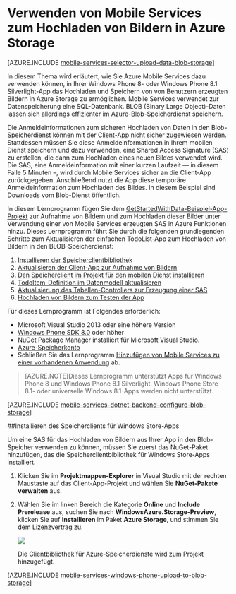 <properties 
	pageTitle="Verwenden von Mobile Services zum Hochladen von Daten in Blob-Speicher (Windows Phone) | Mobile Services" 
	description="Erfahren Sie, wie Sie Mobile Services zum Hochladen von Bildern in den Azure Blob-Speicher verwenden." 
	documentationCenter="windows" 
	authors="ggailey777" 
	writer="glenga" 
	services="mobile-services,storage" 
	manager="dwrede" 
	editor=""/>

<tags 
	ms.service="mobile-services" 
	ms.workload="mobile" 
	ms.tgt_pltfrm="" 
	ms.devlang="dotnet" 
	ms.topic="article" 
	ms.date="02/25/2015" 
	ms.author="glenga"/>

# Verwenden von Mobile Services zum Hochladen von Bildern in Azure Storage

[AZURE.INCLUDE [mobile-services-selector-upload-data-blob-storage](../includes/mobile-services-selector-upload-data-blob-storage.md)]

In diesem Thema wird erläutert, wie Sie Azure Mobile Services dazu verwenden können, in Ihrer Windows Phone 8- oder Windows Phone 8.1 Silverlight-App das Hochladen und Speichern von von Benutzern erzeugten Bildern in Azure Storage zu ermöglichen. Mobile Services verwendet zur Datenspeicherung eine SQL-Datenbank. BLOB (Binary Large Object)-Daten lassen sich allerdings effizienter im Azure-Blob-Speicherdienst speichern.

Die Anmeldeinformationen zum sicheren Hochladen von Daten in den Blob-Speicherdienst können mit der Client-App nicht sicher zugewiesen werden. Stattdessen müssen Sie diese Anmeldeinformationen in Ihrem mobilen Dienst speichern und dazu verwenden, eine Shared Access Signature (SAS) zu erstellen, die dann zum Hochladen eines neuen Bildes verwendet wird. Die SAS, eine Anmeldeinformation mit einer kurzen Laufzeit &mdash; in diesem Falle 5 Minuten –, wird durch Mobile Services sicher an die Client-App zurückgegeben. Anschließend nutzt die App diese temporäre Anmeldeinformation zum Hochladen des Bildes. In diesem Beispiel sind Downloads vom Blob-Dienst öffentlich.

In diesem Lernprogramm fügen Sie dem [GetStartedWithData-Beispiel-App-Projekt](mobile-services-dotnet-backend-windows-phone-get-started-data.md) zur Aufnahme von Bildern und zum Hochladen dieser Bilder unter Verwendung einer von Mobile Services erzeugten SAS in Azure Funktionen hinzu. Dieses Lernprogramm führt Sie durch die folgenden grundlegenden Schritte zum Aktualisieren der einfachen TodoList-App zum Hochladen von Bildern in den BLOB-Speicherdienst:

1. [Installieren der Speicherclientbibliothek]
2. [Aktualisieren der Client-App zur Aufnahme von Bildern]
3. [Den Speicherclient im Projekt für den mobilen Dienst installieren]
4. [TodoItem-Definition im Datenmodell aktualisieren]
5. [Aktualisierung des Tabellen-Controllers zur Erzeugung einer SAS]
6. [Hochladen von Bildern zum Testen der App]

Für dieses Lernprogramm ist Folgendes erforderlich:

+ Microsoft Visual Studio 2013 oder eine höhere Version
+ [Windows Phone SDK 8.0] oder höher
+ NuGet Package Manager installiert für Microsoft Visual Studio.
+ [Azure-Speicherkonto][How To Create a Storage Account]
+ Schließen Sie das Lernprogramm [Hinzufügen von Mobile Services zu einer vorhandenen Anwendung](mobile-services-dotnet-backend-windows-phone-get-started-data.md) ab.  

>[AZURE.NOTE]Dieses Lernprogramm unterstützt Apps für Windows Phone 8 und Windows Phone 8.1 Silverlight. Windows Phone Store 8.1- oder universelle Windows 8.1-Apps werden nicht unterstützt.

[AZURE.INCLUDE [mobile-services-dotnet-backend-configure-blob-storage](../includes/mobile-services-dotnet-backend-configure-blob-storage.md)]

##<a name="install-storage-client"></a>Installieren des Speicherclients für Windows Store-Apps

Um eine SAS für das Hochladen von Bildern aus Ihrer App in den Blob-Speicher verwenden zu können, müssen Sie zuerst das NuGet-Paket hinzufügen, das die Speicherclientbibliothek für Windows Store-Apps installiert.

1. Klicken Sie im **Projektmappen-Explorer** in Visual Studio mit der rechten Maustaste auf das Client-App-Projekt und wählen Sie **NuGet-Pakete verwalten** aus.

2. Wählen Sie im linken Bereich die Kategorie **Online** und **Include Prerelease** aus, suchen Sie nach **WindowsAzure.Storage-Preview**, klicken Sie auf **Installieren** im Paket **Azure Storage**, und stimmen Sie dem Lizenzvertrag zu.

  	![][2]

  	Die Clientbibliothek für Azure-Speicherdienste wird zum Projekt hinzugefügt.

[AZURE.INCLUDE [mobile-services-windows-phone-upload-to-blob-storage](../includes/mobile-services-windows-phone-upload-to-blob-storage.md)]
 
<!-- Anchors. -->
[Installieren der Speicherclientbibliothek]: #install-storage-client
[Aktualisieren der Client-App zur Aufnahme von Bildern]: #add-select-images
[Den Speicherclient im Projekt für den mobilen Dienst installieren]: #storage-client-server
[TodoItem-Definition im Datenmodell aktualisieren]: #update-data-model
[Aktualisierung des Tabellen-Controllers zur Erzeugung einer SAS]: #update-scripts
[Hochladen von Bildern zum Testen der App]: #test
[Next Steps]: #next-steps

<!-- Images. -->
[2]: ./media/mobile-services-dotnet-backend-windows-phone-upload-data-blob-storage/mobile-add-storage-nuget-package-dotnet.png

<!-- URLs. -->
[Send email from Mobile Services with SendGrid]: store-sendgrid-mobile-services-send-email-scripts.md
[Schedule backend jobs in Mobile Services]: mobile-services-dotnet-backend-schedule-recurring-tasks.md
[Get started with Mobile Services]: mobile-services-windows-phone-get-started.md

[Azure Management Portal]: https://manage.windowsazure.com/
[How To Create a Storage Account]: storage/storage-create-storage-account.md
[Azure Storage Client library for Store apps]: http://go.microsoft.com/fwlink/p/?LinkId=276866
[Mobile Services .NET How-to Conceptual Reference]: mobile-services-windows-dotnet-how-to-use-client-library.md
[Windows Phone SDK 8.0]: http://www.microsoft.com/download/details.aspx?id=35471



<!--HONumber=54-->